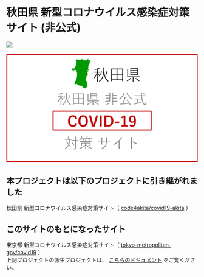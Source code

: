 # 秋田県 新型コロナウイルス感染症対策サイト (非公式)

![](https://github.com/tokyo-metropolitan-gov/covid19/workflows/production%20deploy/badge.svg)

[![秋田県 新型コロナウイルス感染症対策サイト](/static/mainss.png)](https://covid19-akita-cfa.netlify.app/)

## 本プロジェクトは以下のプロジェクトに引き継がれました
秋田県 新型コロナウイルス感染症対策サイト（ [code4akita/covid19-akita](https://github.com/code4akita/covid19-akita) ）

## このサイトのもとになったサイト
東京都 新型コロナウイルス感染症対策サイト（ [tokyo-metropolitan-gov/covid19](https://github.com/tokyo-metropolitan-gov/covid19) ）<br>
上記プロジェクトの派生プロジェクトは、 [こちらのドキュメント](./FORKED_SITES.md) をご覧ください。
